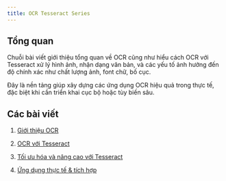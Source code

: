 ```yaml
---
title: OCR Tesseract Series
---
```


## Tổng quan
Chuỗi bài viết giới thiệu tổng quan về OCR cũng như hiểu cách OCR với Tesseract xử lý hình ảnh, nhận dạng văn bản, và các yếu tố ảnh hưởng đến độ chính xác như chất lượng ảnh, font chữ, bố cục.

Đây là nền tảng giúp xây dựng các ứng dụng OCR hiệu quả trong thực tế, đặc biệt khi cần triển khai cục bộ hoặc tùy biến sâu.

## Các bài viết

1. <a href="/vuepress-blog/blog-posts/ai/ocr-tong-quan.html" target="_blank">Giới thiệu OCR</a>

2. <a href="/vuepress-blog/blog-posts/back-end/oracle-gioi-thieu-tesseract.html" target="_blank">OCR với Tesseract</a>

3. <a href="/vuepress-blog/blog-posts/back-end/oracle-gioi-thieu-tesseract.html" target="_blank">Tối ưu hóa và nâng cao với Tesseract</a>

4. <a href="/vuepress-blog/blog-posts/back-end/oracle-gioi-thieu-tesseract.html" target="_blank">Ứng dụng thực tế & tích hợp</a>
